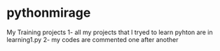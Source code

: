 # pythonmirage
My Training projects
1- all my projects that I tryed to  learn pyhton are in learning1.py
2- my codes are commented one after another
